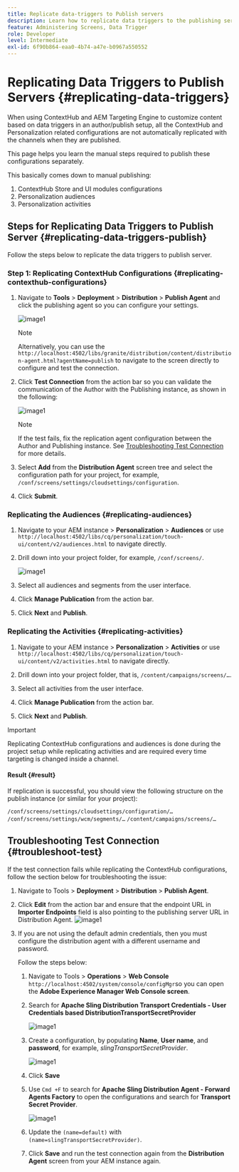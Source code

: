 ```yaml
---
title: Replicate data-triggers to Publish servers
description: Learn how to replicate data triggers to the publishing server for AEM Screens.
feature: Administering Screens, Data Trigger
role: Developer
level: Intermediate
exl-id: 6f90b864-eaa0-4b74-a47e-b0967a550552
---
```

# Replicating Data Triggers to Publish Servers {#replicating-data-triggers}

When using ContextHub and AEM Targeting Engine to customize content based on data triggers in an author/publish setup, all the ContextHub and Personalization related configurations are not automatically replicated with the channels when they are published.

This page helps you learn the manual steps required to publish these configurations separately.

This basically comes down to manual publishing:

1. ContextHub Store and UI modules configurations
1. Personalization audiences
1. Personalization activities

## Steps for Replicating Data Triggers to Publish Server {#replicating-data-triggers-publish}

Follow the steps below to replicate the data triggers to publish server.

### Step 1: Replicating ContextHub Configurations {#replicating-contexthub-configurations}

1. Navigate to **Tools** > **Deployment** > **Distribution** > **Publish Agent** and click the publishing agent so you can configure your settings.

   ![image1](/help/user-guide/assets/replicating-triggers/replicating-triggers1.png)

   >[!NOTE]
   >
   >Alternatively, you can use the `http://localhost:4502/libs/granite/distribution/content/distribution-agent.html?agentName=publish` to navigate to the screen directly to configure and test the connection.

1. Click **Test Connection** from the action bar so you can validate the communication of the Author with the Publishing instance, as shown in the following:

   ![image1](/help/user-guide/assets/replicating-triggers/replicating-triggers2.png)

   >[!NOTE]
   >
   >If the test fails, fix the replication agent configuration between the Author and Publishing instance. See [Troubleshooting Test Connection](/help/user-guide/replicating-data-triggers.md#troubleshoot-test) for more details.

1. Select **Add** from the **Distribution Agent** screen tree and select the configuration path for your project, for example, `/conf/screens/settings/cloudsettings/configuration`.

1. Click **Submit**.

### Replicating the Audiences {#replicating-audiences}

1. Navigate to your AEM instance > **Personalization** > **Audiences** or use `http://localhost:4502/libs/cq/personalization/touch-ui/content/v2/audiences.html` to navigate directly.

1. Drill down into your project folder, for example, `/conf/screens/`.

   ![image1](/help/user-guide/assets/replicating-triggers/replicating-triggers10.png)

1. Select all audiences and segments from the user interface.

1. Click **Manage Publication** from the action bar.

1. Click **Next** and **Publish**.

### Replicating the Activities  {#replicating-activities}

1. Navigate to your AEM instance > **Personalization** > **Activities** or use `http://localhost:4502/libs/cq/personalization/touch-ui/content/v2/activities.html` to navigate directly.

1. Drill down into your project folder, that is, `/content/campaigns/screens/…`.

1. Select all activities from the user interface.

1. Click **Manage Publication** from the action bar.

1. Click **Next** and **Publish**.

>[!IMPORTANT]
>
>Replicating ContextHub configurations and audiences is done during the project setup while replicating activities and are required every time targeting is changed inside a channel.

#### Result {#result}

If replication is successful, you should view the following structure on the publish instance (or similar for your project):

`/conf/screens/settings/cloudsettings/configuration/…`
`/conf/screens/settings/wcm/segments/…`
`/content/campaigns/screens/…`

## Troubleshooting Test Connection {#troubleshoot-test}

If the test connection fails while replicating the ContextHub configurations, follow the section below for troubleshooting the issue:

1. Navigate to Tools > **Deployment** > **Distribution** > **Publish Agent**.

1. Click **Edit** from the action bar and ensure that the endpoint URL in **Importer Endpoints** field is also pointing to the publishing server URL in Distribution Agent.
   ![image1](/help/user-guide/assets/replicating-triggers/replicating-triggers9.png)

1. If you are not using the default admin credentials, then you must configure the distribution agent with a different username and password.

   Follow the steps below:

   1. Navigate to Tools > **Operations** > **Web Console** `http://localhost:4502/system/console/configMgr`so you can open the **Adobe Experience Manager Web Console screen**.
   1. Search for **Apache Sling Distribution Transport Credentials - User Credentials based DistributionTransportSecretProvider**

      ![image1](/help/user-guide/assets/replicating-triggers/replicating-triggers6.png)

   1. Create a configuration, by populating **Name**, **User name**, and **password**, for example, *slingTransportSecretProvider*.

      ![image1](/help/user-guide/assets/replicating-triggers/replicating-triggers7.png)

   1. Click **Save**
   1. Use `Cmd +F` to search for **Apache Sling Distribution Agent - Forward Agents Factory** to open the configurations and search for **Transport Secret Provider**.

      ![image1](/help/user-guide/assets/replicating-triggers/replicating-triggers8.png)

   1. Update the `(name=default)` with `(name=slingTransportSecretProvider)`.
   1. Click **Save** and run the test connection again from the **Distribution Agent** screen from your AEM instance again.
